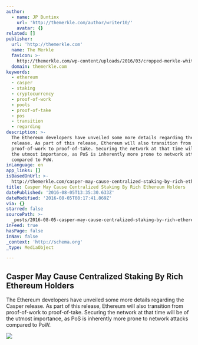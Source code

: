 ```yaml
---
author:
  - name: JP Buntinx
    url: 'http://themerkle.com/author/writer10/'
    avatar: {}
related: []
publisher:
  url: 'http://themerkle.com'
  name: The Merkle
  favicon: >-
    http://themerkle.com/wp-content/uploads/2016/03/cropped-merkle-white-1-192x192.png
  domain: themerkle.com
keywords:
  - ethereum
  - casper
  - staking
  - cryptocurrency
  - proof-of-work
  - pools
  - proof-of-take
  - pos
  - transition
  - regarding
description: >-
  The Ethereum developers have unveiled some more details regarding the Casper
  release. As part of this release, Ethereum will also transition from
  proof-of-work to proof-of-take. Securing the network at that time will be of
  the utmost importance, as PoS is inherently more prone to network attacks
  compared to PoW.
inLanguage: en
app_links: []
isBasedOnUrl: >-
  http://themerkle.com/casper-may-cause-centralized-staking-by-rich-ethereum-holders/
title: Casper May Cause Centralized Staking By Rich Ethereum Holders
datePublished: '2016-08-05T13:35:30.633Z'
dateModified: '2016-08-05T08:17:41.869Z'
via: {}
starred: false
sourcePath: >-
  _posts/2016-08-05-casper-may-cause-centralized-staking-by-rich-ethereum-holder.md
inFeed: true
hasPage: false
inNav: false
_context: 'http://schema.org'
_type: MediaObject

---
```

<article style=""><h1>Casper May Cause Centralized Staking By Rich Ethereum Holders</h1><p>The Ethereum developers have unveiled some more details regarding the Casper release. As part of this release, Ethereum will also transition from proof-of-work to proof-of-take. Securing the network at that time will be of the utmost importance, as PoS is inherently more prone to network attacks compared to PoW.</p><img src="http://themerkle.com/wp-content/uploads/2016/08/shutterstock_329205053.jpg" /></article>